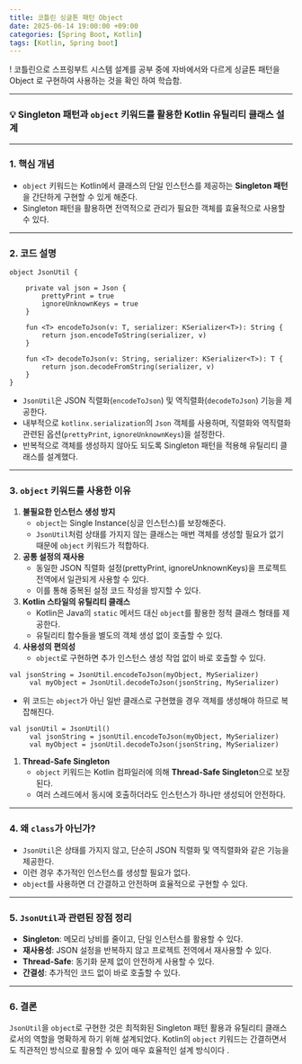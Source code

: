```yaml
---
title: 코틀린 싱글톤 패턴 Object
date: 2025-06-14 19:00:00 +09:00
categories: [Spring Boot, Kotlin]
tags: [Kotlin, Spring boot]
---
```


! 코틀린으로 스프링부트 시스템 설계를 공부 중에 자바에서와 다르게 싱글톤 패턴을 Object 로 구현하여 사용하는 것을 확인 하여 학습함.

---

### 💡 Singleton 패턴과 `object` 키워드를 활용한 Kotlin 유틸리티 클래스 설계

---

### 1. **핵심 개념**

- `object` 키워드는 Kotlin에서 클래스의 단일 인스턴스를 제공하는 **Singleton 패턴**을 간단하게 구현할 수 있게 해준다.
- Singleton 패턴을 활용하면 전역적으로 관리가 필요한 객체를 효율적으로 사용할 수 있다.

---

### 2. **코드 설명**

```
object JsonUtil {

    private val json = Json {
        prettyPrint = true
        ignoreUnknownKeys = true
    }

    fun <T> encodeToJson(v: T, serializer: KSerializer<T>): String {
        return json.encodeToString(serializer, v)
    }

    fun <T> decodeToJson(v: String, serializer: KSerializer<T>): T {
        return json.decodeFromString(serializer, v)
    }
}

```

- `JsonUtil`은 JSON 직렬화(`encodeToJson`) 및 역직렬화(`decodeToJson`) 기능을 제공한다.
- 내부적으로 `kotlinx.serialization`의 `Json` 객체를 사용하며, 직렬화와 역직렬화 관련된 옵션(`prettyPrint`, `ignoreUnknownKeys`)을 설정한다.
- 반복적으로 객체를 생성하지 않아도 되도록 Singleton 패턴을 적용해 유틸리티 클래스를 설계했다.

---

### 3. **`object` 키워드를 사용한 이유**

1. **불필요한 인스턴스 생성 방지**
    - `object`는 Single Instance(싱글 인스턴스)를 보장해준다.
    - `JsonUtil`처럼 상태를 가지지 않는 클래스는 매번 객체를 생성할 필요가 없기 때문에 `object` 키워드가 적합하다.
2. **공통 설정의 재사용**
    - 동일한 JSON 직렬화 설정(prettyPrint, ignoreUnknownKeys)을 프로젝트 전역에서 일관되게 사용할 수 있다.
    - 이를 통해 중복된 설정 코드 작성을 방지할 수 있다.
3. **Kotlin 스타일의 유틸리티 클래스**
    - Kotlin은 Java의 `static` 메서드 대신 `object`를 활용한 정적 클래스 형태를 제공한다.
    - 유틸리티 함수들을 별도의 객체 생성 없이 호출할 수 있다.
4. **사용성의 편의성**
    - `object`로 구현하면 추가 인스턴스 생성 작업 없이 바로 호출할 수 있다.

```
val jsonString = JsonUtil.encodeToJson(myObject, MySerializer)
     val myObject = JsonUtil.decodeToJson(jsonString, MySerializer)

```

- 위 코드는 `object`가 아닌 일반 클래스로 구현했을 경우 객체를 생성해야 하므로 복잡해진다.

```
val jsonUtil = JsonUtil()
     val jsonString = jsonUtil.encodeToJson(myObject, MySerializer)
     val myObject = jsonUtil.decodeToJson(jsonString, MySerializer)

```

1. **Thread-Safe Singleton**
    - `object` 키워드는 Kotlin 컴파일러에 의해 **Thread-Safe Singleton**으로 보장된다.
    - 여러 스레드에서 동시에 호출하더라도 인스턴스가 하나만 생성되어 안전하다.

---

### 4. **왜 `class`가 아닌가?**

- `JsonUtil`은 상태를 가지지 않고, 단순히 JSON 직렬화 및 역직렬화와 같은 기능을 제공한다.
- 이런 경우 추가적인 인스턴스를 생성할 필요가 없다.
- `object`를 사용하면 더 간결하고 안전하며 효율적으로 구현할 수 있다.

---

### 5. **`JsonUtil`과 관련된 장점 정리**

- **Singleton**: 메모리 낭비를 줄이고, 단일 인스턴스를 활용할 수 있다.
- **재사용성**: JSON 설정을 반복하지 않고 프로젝트 전역에서 재사용할 수 있다.
- **Thread-Safe**: 동기화 문제 없이 안전하게 사용할 수 있다.
- **간결성**: 추가적인 코드 없이 바로 호출할 수 있다.

---

### 6. **결론**

`JsonUtil`을 `object`로 구현한 것은 최적화된 Singleton 패턴 활용과 유틸리티 클래스로서의 역할을 명확하게 하기 위해 설계되었다. Kotlin의 `object` 키워드는 간결하면서도 직관적인 방식으로 활용할 수 있어 매우 효율적인 설계 방식이다 .